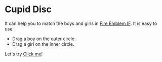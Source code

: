 # Cupid Disc

It can help you to match the boys and girls in [Fire Emblem IF](http://fireemblemfates.nintendo.com/). It is easy to use:

- Drag a boy on the outer circle.
- Drag a girl on the inner circle.

Let's try [Click me](https://liuxd.github.io/CupidDisc/demo/index.html)!
